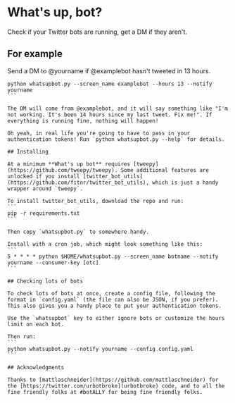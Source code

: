# What's up, bot?

Check if your Twitter bots are running, get a DM if they aren't.

## For example

Send a DM to @yourname if @examplebot hasn't tweeted in 13 hours.
````
python whatsupbot.py --screen_name examplebot --hours 13 --notify yourname
```

The DM will come from @examplebot, and it will say something like "I'm not working. It's been 14 hours since my last tweet. Fix me!". If everything is running fine, nothing will happen!

Oh yeah, in real life you're going to have to pass in your authentication tokens! Run `python whatsupbot.py --help` for details.

## Installing

At a minimum **What's up bot** requires [tweepy](https://github.com/tweepy/tweepy). Some additional features are unlocked if you install [twitter_bot_utils](https://github.com/fitnr/twitter_bot_utils), which is just a handy wrapper around `tweepy`.

To install twitter_bot_utils, download the repo and run:
```
pip -r requirements.txt
```

Then copy `whatsupbot.py` to somewhere handy.

Install with a cron job, which might look something like this:
```
5 * * * * python $HOME/whatsupbot.py --screen_name botname --notify yourname --consumer-key [etc]
```

## Checking lots of bots

To check lots of bots at once, create a config file, following the format in `config.yaml` (the file can also be JSON, if you prefer). This also gives you a handy place to put your authentication tokens.

Use the `whatsupbot` key to either ignore bots or customize the hours limit on each bot.

Then run:
```
python whatsupbot.py --notify yourname --config config.yaml
```

## Acknowledgments

Thanks to [mattlaschneider](https://github.com/mattlaschneider) for the [https://twitter.com/urbotbroke](urbotbroke) code, and to all the fine friendly folks at #botALLY for being fine friendly folks.
